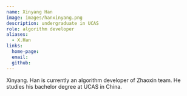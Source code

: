 ```yaml
---
name: Xinyang Han
image: images/hanxinyang.png
description: undergraduate in UCAS
role: algorithm developer
aliases:
  - X.Han
links:
  home-page:
  email: 
  github: 
---
```


Xinyang. Han is currently an algorithm developer of Zhaoxin team.
He studies his bachelor degree at UCAS in China.
